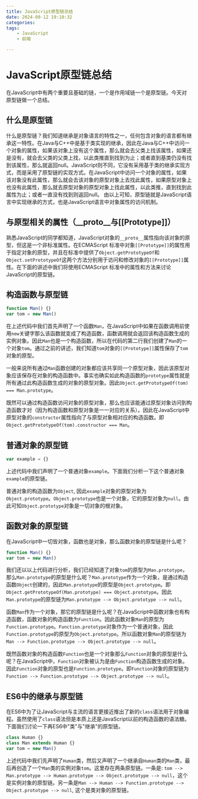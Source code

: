 ```yaml
---
title: JavaScript原型链总结
date: 2024-09-12 19:10:32
categories:
tags: 
    - JavaScript
    - 前端

---
```


# JavaScript原型链总结

在JavaScript中有两个重要且基础的链，一个是作用域链一个是原型链。今天对原型链做一个总结。

## 什么是原型链
什么是原型链？我们知道继承是对象语言的特性之一，任何包含对象的语言都有继承这一特性。在Java与C++中是基于类实现的继承，因此在Java与C++中访问一个对象的属性，如果该对象上没有这个属性，那么就会去父类上找该属性，如果还是没有，就会去父类的父类上找，以此类推直到找到为止；或者直到基类仍没有找到该属性，那么就返回null。JavaScript则不同，它没有采用基于类的继承实现方式，而是采用了原型链的实现方式。在JavaScript中访问一个对象的属性，如果该对象没有此属性，那么就会去该对象的原型对象上去找此属性，如果原型对象上也没有此属性，那么就去原型对象的原型对象上找此属性，以此类推，直到找到此属性为止；或者一直没有找到则返回null。
由以上可知，原型链就是JavaScript语言中实现继承的方式，也是JavaScript语言中对象属性的访问机制。

## 与原型相关的属性（\_\_proto\_\_与[[Prototype]]）

熟悉JavaScript的同学都知道，JavaScript对象的``__proto__``属性指向该对象的原型，但这是一个非标准属性。在ECMAScript 标准中对象``[[Prototype]]``的属性用于指定对象的原型，并且在标准中提供了``Object.getPrototypeOf``和``Object.setPrototypeOf``这两个方法分别用于访问和修改对象的``[[Prototype]]``属性。在下面的讲述中我们将使用ECMAScript 标准中的属性和方法来讨论JavaScript的原型链。

## 构造函数与原型链

```javascript
function Man() {}
var tom = new Man()
```

在上述代码中我们首先声明了一个函数``Man``，在JavaScript中如果在函数调用前使用``new``关键字那么该函数就变成了构造函数，函数调用就会返回该构造函数生成的实例对象。因此``Man``也是一个构造函数，所以在代码的第二行我们创建了``Man``的一个对象``tom``。通过之前的讲述，我们知道``tom``对象的``[[Prototype]]``属性保存了``tom``对象的原型。

一般来说所有通过``Man``函数创建的对象都应该共享同一个原型对象，因此该原型对象应该保存在对象的构造函数中。事实也确实如此构造函数的``prototype``属性就是所有通过此构造函数生成的对象的原型对象。因此``Object.getPrototypeOf(tom) === Man.prototype``。

既然可以通过构造函数访问对象的原型对象，那么也应该能通过原型对象访问到构造函数才对（因为构造函数和原型对象是一一对应的关系）。因此在JavaScript中原型对象的``constructor``属性指向了与原型对象相对应的构造函数。即``Object.getPrototypeOf(tom).constructor === Man``。

<BlogImage src="./images/构造函数与原型链.svg" caption="构造函数与原型链" />

## 普通对象的原型链

```javascript
var example = {}
```

上述代码中我们声明了一个普通对象``example``。下面我们分析一下这个普通对象``example``的原型链。

普通对象的构造函数为``Object``, 因此``example``对象的原型对象为``Object.prototype``。``Object.prototype``也是一个对象，它的原型对象为``null``。由此可知``Object.prototype``对象是一切对象的根对象。

<BlogImage src="./images/普通对象的原型链.svg" caption="普通对象的原型链" />

## 函数对象的原型链

在JavaScript中一切皆对象，函数也是对象，那么函数对象的原型链是什么呢？

```javascript
function Man() {}
var tom = new Man()
```

我们还以以上代码进行分析，我们已经知道了对象``tom``的原型为``Man.prototype``，那么``Man.prototype``的原型是什么呢？``Man.prototype``作为一个对象，是通过构造函数``Object``创建的，因此``Man.prototype``的原型是``Object.prototype``。即``Object.getPrototypeOf(Man.prototype) === Object.prototype``。因此``Man.prototype``的原型链为``Man.prototype --> Object.prototype --> null``。

<BlogImage src="./images/原型的原型.svg" caption="原型的原型" />

函数``Man``作为一个对象，那它的原型链是什么呢？在JavaScript中函数对象也有构造函数，函数对象的构造函数为``Function``。因此函数对象``Man``的原型为``Function.prototype``。``Function.prototype``对象作为一个普通对象，因此``Function.prototype``的原型为``Object.prototype``。所以函数对象``Man``的原型链为``Man --> Function.prototype --> Object.prototype --> null``。

<BlogImage src="./images/函数对象的原型链.svg" caption="函数对象的原型链" />

既然函数对象的构造函数``Function``也是一个对象那么``Function``对象的原型是什么呢？在JavaScript中，``Function``对象被认为是由``Function``构造函数生成的对象。因此``Function``对象的原型也是``Function.prototype``。即``Function``对象的原型链为``Function --> Function.prototype --> Object.prototype --> null``。

<BlogImage src="./images/Function对象的原型链.svg" caption="Function对象的原型链" />

## ES6中的继承与原型链

在ES6中为了让JavaScript与主流的语言更接近推出了新的``class``语法用于对象编程。虽然使用了``class``语法但是本质上还是JavaScript以前的构造函数的语法糖。下面我们讨论一下再ES6中"类"与"继承"的原型链。

```javascript
class Human {}
class Man extends Human {}
var tom = new Man()
```

上述代码中我们先声明了``Human``类，然后又声明了一个继承自``Human``类的``Man``类，最后再创造了一个``Man``类的实例对象``tom``。这里存在两条原型链。一条是: ``tom --> Man.prototype --> Human.prototype --> Object.prototype --> null``，这个是实例对象的原型链。另一条是``Man --> Human --> Function.prototype --> Object.prototype --> null``, 这个是类对象的原型链。

<BlogImage src="./images/类与继承的原型链.svg" caption="类与继承的原型链" />